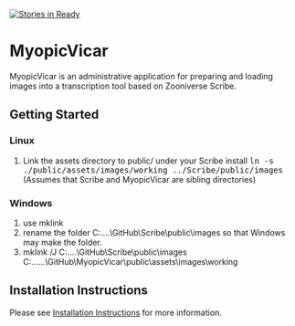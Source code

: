 [![Stories in Ready](https://badge.waffle.io/freeukgen/myopicvicar.png?label=ready&title=Ready)](https://waffle.io/freeukgen/myopicvicar)
# MyopicVicar

MyopicVicar is an administrative application for preparing and loading images
into a transcription tool based on Zooniverse Scribe.


## Getting Started

### Linux

1. Link the assets directory to public/ under your Scribe install
       <tt>ln -s ./public/assets/images/working ../Scribe/public/images</tt> 
       (Assumes that Scribe and MyopicVicar are sibling directories)

### Windows

1. use mklink
2. rename the folder C:\....\GitHub\Scribe\public\images so that Windows may make the folder.
3. mklink /J C:\....\GitHub\Scribe\public\images C:\......\GitHub\MyopicVicar\public\assets\images\working

## Installation Instructions

Please see [Installation Instructions](https://github.com/FreeUKGen/MyopicVicar/wiki/Installation-Instructions) for more information.
